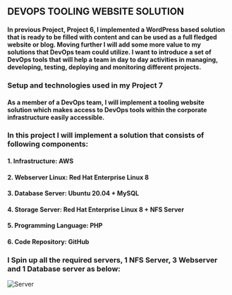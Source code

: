 ## DEVOPS TOOLING WEBSITE SOLUTION
#### In previous Project, Project 6, I implemented a WordPress based solution that is ready to be filled with content and can be used as a full fledged website or blog. Moving further I will add some more value to my solutions that DevOps team could utilize. I want to introduce a set of DevOps tools that will help a team in day to day activities in managing, developing, testing, deploying and monitoring different projects.

### Setup and technologies used in my Project 7
#### As a member of a DevOps team, I will implement a tooling website solution which makes access to DevOps tools within the corporate infrastructure easily accessible.

### In this project I will implement a solution that consists of following components:

#### 1. Infrastructure: AWS
#### 2. Webserver Linux: Red Hat Enterprise Linux 8
#### 3. Database Server: Ubuntu 20.04 + MySQL
#### 4. Storage Server: Red Hat Enterprise Linux 8 + NFS Server
#### 5. Programming Language: PHP
#### 6. Code Repository: GitHub

### I Spin up all the required servers, 1 NFS Server, 3 Webserver and 1 Database server as below:

![Server](https://user-images.githubusercontent.com/19933457/180836461-551657d2-1353-4e3d-bc59-28d2f4e088bc.png)

